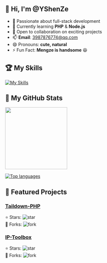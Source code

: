 ## 👋 Hi, I'm @YShenZe  

- 👀 Passionate about full-stack development  
- 🌱 Currently learning **PHP** & **Node.js**  
- 💞️ Open to collaboration on exciting projects  
- 📫 **Email**: 3987876774@qq.com  
- 😄 Pronouns: **cute, natural**  
- ⚡ Fun Fact: **Mengze is handsome** 😆  

## 🏆 My Skills  

[![My Skills](https://skillicons.dev/icons?i=html,css,tailwind,js,react,vite,ts,next,express,nodejs,mongodb,md,git,github,vscode,php,nginx,vue,c,java,ruby,python,gitlab,go&perline=12)](#)  

## 🚀 My GitHub Stats  

<img height=200 align="center" src="https://my-stats-43gk.vercel.app/api?username=YShenZe&show_icons=true&theme=radical&hide=contribs,issues&show=discussions_answered&rank_icon=github&include_all_commits=true&card_width=150" />  

[![Top languages](https://github-readme-mwendwa.vercel.app/api/top-langs/?username=YShenZe&layout=compact&count_private=true&theme=blue-green&title_color=00b3ff)](#)  

## 📂 Featured Projects  

### [Taildown-PHP](https://github.com/YShenZe/TailDwon-PHP)  
⭐️ Stars: ![star](https://img.shields.io/github/stars/YShenZe/TailDwon-PHP)  
🍴 Forks: ![fork](https://img.shields.io/github/forks/YShenZe/TailDwon-PHP)  

### [IP-Toolbox](https://github.com/YShenZe/IP-Toolbox)  
⭐️ Stars: ![star](https://img.shields.io/github/stars/YShenZe/IP-Toolbox)  
🍴 Forks: ![fork](https://img.shields.io/github/forks/YShenZe/IP-Toolbox)  
